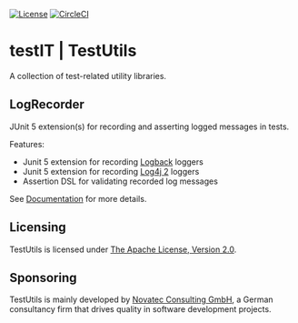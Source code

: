 [![License](https://img.shields.io/badge/License-Apache%20License%202.0-brightgreen.svg)](http://www.apache.org/licenses/LICENSE-2.0.txt)
[![CircleCI](https://circleci.com/gh/nt-ca-aqe/testit-testutils/tree/master.svg?style=svg)](https://circleci.com/gh/nt-ca-aqe/testit-testutils/tree/master)

# testIT | TestUtils

A collection of test-related utility libraries.

## LogRecorder

JUnit 5 extension(s) for recording and asserting logged messages in tests.

Features:

- Junit 5 extension for recording [Logback](https://logback.qos.ch) loggers
- Junit 5 extension for recording [Log4j 2](https://logging.apache.org/log4j/2.x/index.html) loggers
- Assertion DSL for validating recorded log messages

See [Documentation](logrecorder) for more details.

## Licensing

TestUtils is licensed under [The Apache License, Version 2.0](http://www.apache.org/licenses/LICENSE-2.0.txt).

## Sponsoring

TestUtils is mainly developed by [Novatec Consulting GmbH](http://www.novatec-gmbh.de/), a German consultancy firm that
drives quality in software development projects.
